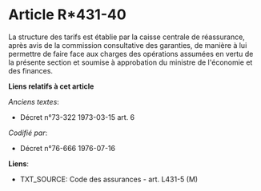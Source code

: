 # Article R*431-40

La structure des tarifs est établie par la caisse centrale de réassurance, après avis de la commission consultative des
garanties, de manière à lui permettre de faire face aux charges des opérations assumées en vertu de la présente section et
soumise à approbation du ministre de l'économie et des finances.

**Liens relatifs à cet article**

_Anciens textes_:

  - Décret n°73-322 1973-03-15 art. 6

_Codifié par_:

  - Décret n°76-666 1976-07-16

**Liens**:

  - TXT_SOURCE: Code des assurances - art. L431-5 (M)
